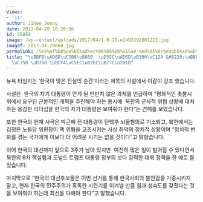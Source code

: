 ```yaml
---
Views:
- '11'
author: Jihee Jeong
date: 2017-04-28 10:20:06
id: 29860
image: /wp-content/uploads/2017/04/1.0-15-e1493392801222.jpg
imagef: 2017-04-29860.jpg
permalink: /%eb%af%b8%ea%b5%ad%ec%96%b8%eb%a1%a0-%ed%95%9c%ea%b5%ad%eb%8c%80%ec%84%a0-%eb%af%bc%ec%a3%bc%ec%a3%bc%ec%9d%98-%ed%9e%98-%eb%b3%b4%ec%97%ac%eb%8b%ac%eb%9d%bc/
title: "\uBBF8\uAD6D\uC5B8\uB860  \uD55C\uAD6D\uB300\uC120 &#8220;\uBBFC\uC8FC\uC8FC\
  \uC758 \uD798 \uBCF4\uC5EC\uB2EC\uB77C\u201D"
---
```


뉴욕 타임지는 ‘한국이 맞은 진실의 순간’이라는 제목의 사설에서 이같이 강조 했습니다.

사설은  한국의 차기 대통령이 안게 될 만만치 않은 과제를 언급하며 “평화적인 촛불시위에서 요구된 근본적인 개혁을 추진해야 하는 동시에  북한의 군사적 위협 상황에 대처하는 용감한 리더십을 한국의 차기 대통령은 보여줘야 한다”는 견해를 보였습니다.

또한 한국의 현재 시국은 박근혜 전 대통령이 탄핵후 뇌물혐의로 기소되고, 북한에서는 김정은 노동당 위원장이 핵 위협을 고조시키는 사상 최악의 정치적 상황이며 “정치적 변화를 겪는 국가에게 이보다 더 어려운 시기는 없을 것이다”고 밝혔습니다.

이어 한국의 대선까지 앞으로 3주가 남아 있지만  여전히 많은 일이 벌어질 수 있다면서 북한의 6차 핵실험과 도널드 트럼프 대통령 정부의 보다 강력한 대북 정책을 한 예로 들었습니다.

마지막으로 “한국의 대선후보들은 이번 선거를 통해 한국사회의 불안감을 가중시키지 말고, 현재 한국의 민주주의가 혹독한 시련기를 이겨낼 만큼 힘과 성숙도를 갖췄다는 것을 보여줘야 하는데 최선을 다해야 한다”고 말했습니다.